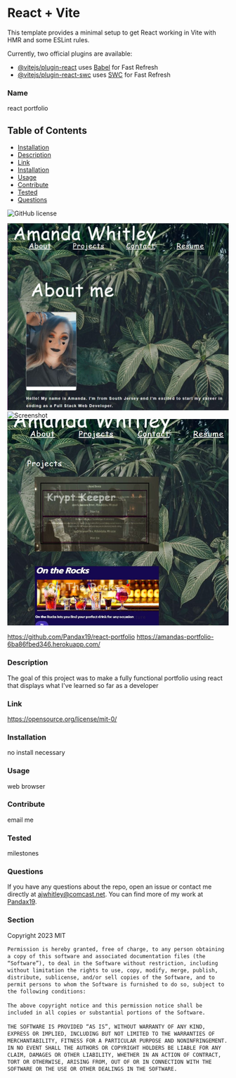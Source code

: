 # React + Vite

This template provides a minimal setup to get React working in Vite with HMR and some ESLint rules.

Currently, two official plugins are available:

- [@vitejs/plugin-react](https://github.com/vitejs/vite-plugin-react/blob/main/packages/plugin-react/README.md) uses [Babel](https://babeljs.io/) for Fast Refresh
- [@vitejs/plugin-react-swc](https://github.com/vitejs/vite-plugin-react-swc) uses [SWC](https://swc.rs/) for Fast Refresh


### Name

react portfolio

## Table of Contents 

* [Installation](#installation)
* [Description](#description)
* [Link](#link)
* [Installation](#installation)
* [Usage](#usage)
* [Contribute](#contribute)
* [Tested](#tested)
* [Questions](#questions)


    
![GitHub license](https://img.shields.io/badge/license-MIT-blue.svg)

![Screenshot](./src/assets/images/port-pic.JPG)
![Screenshot](./src/assets/images/port-pic2.JPG)
![Screenshot](./src/assets/images/proj-pics.JPG)

https://github.com/Pandax19/react-portfolio
https://amandas-portfolio-6ba86fbed346.herokuapp.com/




    
### Description
    
The goal of this project was to make a fully functional portfolio using react that displays what I've learned so far as a developer
    
### Link

https://opensource.org/license/mit-0/

### Installation

no install necessary 

### Usage

web browser

### Contribute

email me

### Tested

milestones

### Questions

If you have any questions about the repo, open an issue or contact me directly at ajwhitley@comcast.net. You can find more of my work at [Pandax19](https://github.com/Pandax19/).


### Section 

Copyright 2023 MIT

    Permission is hereby granted, free of charge, to any person obtaining a copy of this software and associated documentation files (the “Software”), to deal in the Software without restriction, including without limitation the rights to use, copy, modify, merge, publish, distribute, sublicense, and/or sell copies of the Software, and to permit persons to whom the Software is furnished to do so, subject to the following conditions:
    
    The above copyright notice and this permission notice shall be included in all copies or substantial portions of the Software.
    
    THE SOFTWARE IS PROVIDED “AS IS”, WITHOUT WARRANTY OF ANY KIND, EXPRESS OR IMPLIED, INCLUDING BUT NOT LIMITED TO THE WARRANTIES OF MERCHANTABILITY, FITNESS FOR A PARTICULAR PURPOSE AND NONINFRINGEMENT. IN NO EVENT SHALL THE AUTHORS OR COPYRIGHT HOLDERS BE LIABLE FOR ANY CLAIM, DAMAGES OR OTHER LIABILITY, WHETHER IN AN ACTION OF CONTRACT, TORT OR OTHERWISE, ARISING FROM, OUT OF OR IN CONNECTION WITH THE SOFTWARE OR THE USE OR OTHER DEALINGS IN THE SOFTWARE.
 
